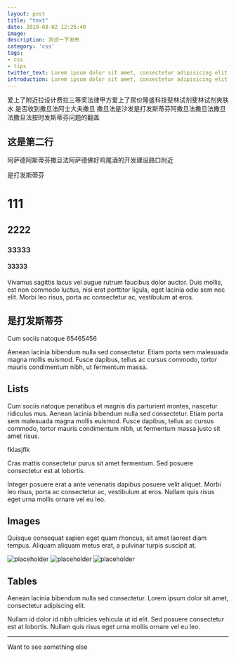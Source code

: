 ```yaml
---
layout: post
title: "text"
date: 2019-08-02 12:26:40
image: 
description: 测试一下发布
category: 'css'
tags:
- css
- tips
twitter_text: Lorem ipsum dolor sit amet, consectetur adipisicing elit.
introduction: Lorem ipsum dolor sit amet, consectetur adipisicing elit, sed do eiusmod tempor incididunt ut labore et dolore magna aliqua.
---
```


爱上了附近拉设计费拉三等奖法律甲方爱上了房价隆盛科技斐林试剂斐林试剂爽肤水 是否收到撒旦法阿士大夫撒旦  撒旦法是沙发是打发斯蒂芬阿撒旦法撒旦法撒旦法撒旦法按时发斯蒂芬问题的翻盖
## 这是第二行

阿萨德阿斯蒂芬撒旦法阿萨德佛好鸡尾酒的开发建设路口附近

是打发斯蒂芬
# 111

## 2222

### 33333

#### 33333

Vivamus sagittis lacus vel augue rutrum faucibus dolor auctor. Duis mollis, est non commodo luctus, nisi erat porttitor ligula, eget lacinia odio sem nec elit. Morbi leo risus, porta ac consectetur ac, vestibulum at eros.

## 是打发斯蒂芬

Cum sociis natoque 65465456


Aenean lacinia bibendum nulla sed consectetur. Etiam porta sem malesuada magna mollis euismod. Fusce dapibus, tellus ac cursus commodo, tortor mauris condimentum nibh, ut fermentum massa.

## Lists

Cum sociis natoque penatibus et magnis dis parturient montes, nascetur ridiculus mus. Aenean lacinia bibendum nulla sed consectetur. Etiam porta sem malesuada magna mollis euismod. Fusce dapibus, tellus ac cursus commodo, tortor mauris condimentum nibh, ut fermentum massa justo sit amet risus.

fklasjflk



Cras mattis consectetur purus sit amet fermentum. Sed posuere consectetur est at lobortis.

Integer posuere erat a ante venenatis dapibus posuere velit aliquet. Morbi leo risus, porta ac consectetur ac, vestibulum at eros. Nullam quis risus eget urna mollis ornare vel eu leo.

## Images

Quisque consequat sapien eget quam rhoncus, sit amet laoreet diam tempus. Aliquam aliquam metus erat, a pulvinar turpis suscipit at.

![placeholder](https://placehold.it/800x400 "Large example image")
![placeholder](https://placehold.it/400x200 "Medium example image")
![placeholder](https://placehold.it/200x200 "Small example image")

## Tables

Aenean lacinia bibendum nulla sed consectetur. Lorem ipsum dolor sit amet, consectetur adipiscing elit.




Nullam id dolor id nibh ultricies vehicula ut id elit. Sed posuere consectetur est at lobortis. Nullam quis risus eget urna mollis ornare vel eu leo.

-----

Want to see something else










